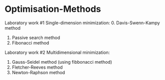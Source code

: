 # Optimisation-Methods

Laboratory work #1
Single-dimension minimization:
0. Davis-Swenn-Kampy method
1. Passive search method
2. Fibonacci method

Laboratory work #2
Multidimensional minimization:
1. Gauss-Seidel method (using fibbonacci method)
2. Fletcher-Reeves method
3. Newton-Raphson method
